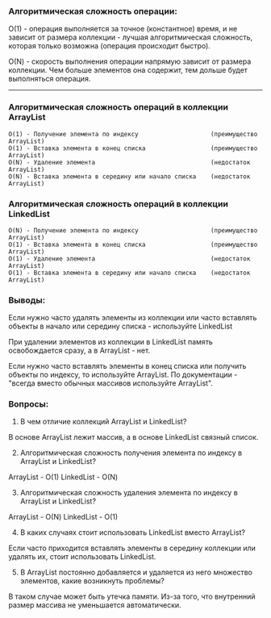 ### Алгоритмическая сложность операции:

О(1) - операция выполняется за точное (константное) время, и не зависит от размера коллекции - лучшая алгоритмическая
сложность, которая только возможна (операция происходит быстро).

О(N) - скорость выполнения операции напрямую зависит от размера коллекции. Чем больше элементов она содержит, тем дольше
будет выполняться операция.

***

### Алгоритмическая сложность операций в коллекции ArrayList

    O(1) - Получение элемента по индексу                    (преимущество ArrayList)
    O(1) - Вставка элемента в конец списка                  (преимущество ArrayList)
    О(N) - Удаление элемента                                (недостаток ArrayList)
    О(N) - Вставка элемента в середину или начало списка    (недостаток ArrayList)

### Алгоритмическая сложность операций в коллекции LinkedList

    O(N) - Получение элемента по индексу                    (преимущество ArrayList)
    O(1) - Вставка элемента в конец списка                  (преимущество ArrayList)
    О(1) - Удаление элемента                                (недостаток ArrayList)
    О(1) - Вставка элемента в середину или начало списка    (недостаток ArrayList)

### Выводы:

Если нужно часто удалять элементы из коллекции или часто вставлять объекты в начало или середину списка - используйте
LinkedList

При удалении элементов из коллекции в LinkedList память освобождается сразу, а в ArrayList - нет.

Если нужно часто вставлять элементы в конец списка или получить объекты по индексу, то используйте ArrayList. По
документации - "всегда вместо обычных массивов используйте ArrayList".

### Вопросы:

1. В чем отличие коллекций ArrayList и LinkedList?

В основе ArrayList лежит массив, а в основе LinkedList связный список.

2. Алгоритмическая сложность получения элемента по индексу в ArrayList и LinkedList?

ArrayList - О(1)
LinkedList - О(N)

3. Алгоритмическая сложность удаления элемента по индексу в ArrayList и LinkedList?

ArrayList - О(N)
LinkedList - О(1)

4. В каких случаях стоит использовать LinkedList вместо ArrayList?

Если часто приходится вставлять элементы в середину коллекции или удалять их, стоит использовать LinkedList.

5. В ArrayList постоянно добавляется и удаляется из него множество элементов, какие возникнуть проблемы?

В таком случае может быть утечка памяти. Из-за того, что внутренний размер массива не уменьшается автоматически.


